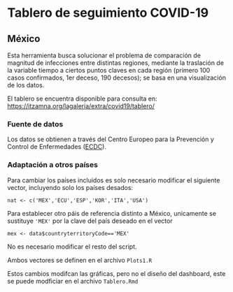 # Tablero de seguimiento COVID-19

## México



Esta herramienta busca solucionar el problema de comparación de magnitud de infecciones entre distintas regiones, mediante la traslación de la variable tiempo a ciertos puntos claves en cada región (primero 100 casos confirmados, 1er deceso, 190 decesos); se basa en una visualización de los datos.

El tablero se encuentra disponible para consulta en: https://itzamna.org/lagaleria/extra/covid19/tablero/

### Fuente de datos

Los datos se obtienen a través del Centro Europeo para la Prevención y Control de Enfermedades ([ECDC](https://www.ecdc.europa.eu/en/publications-data/download-todays-data-geographic-distribution-covid-19-cases-worldwide)). 

### Adaptación a otros países

Para cambiar los países incluidos es solo necesario modificar el siguiente vector, incluyendo solo los países desados:

`nat <- c('MEX','ECU','ESP','KOR','ITA','USA')`

Para establecer otro páis de referencia distinto a México, unicamente se sustituye `'MEX'` por la clave del país deseado en el vector

`mex <- data$countryterritoryCode=='MEX'`

No es necesario modificar el resto del script.

Ambos vectores se definen en el archivo `Plots1.R`

Estos cambios modifcan las gráficas, pero no el diseño del dashboard, este se puede modficiar en el archivo `Tablero.Rmd`